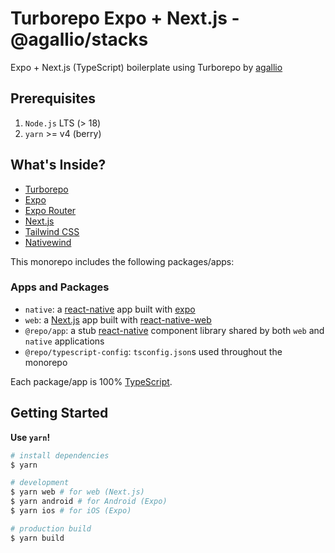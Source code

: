 # Turborepo Expo + Next.js - @agallio/stacks

Expo + Next.js (TypeScript) boilerplate using Turborepo by [agallio](https://github.com/agallio)

## Prerequisites

1. `Node.js` LTS (> 18)
2. `yarn` >= v4 (berry)

## What's Inside?

- [Turborepo](https://turbo.build/)
- [Expo](https://expo.dev)
- [Expo Router](https://docs.expo.dev/router/introduction/)
- [Next.js](https://github.com/vercel/next.js/)
- [Tailwind CSS](https://tailwindcss.com/)
- [Nativewind](https://www.nativewind.dev/)

This monorepo includes the following packages/apps:

### Apps and Packages

- `native`: a [react-native](https://reactnative.dev/) app built with [expo](https://docs.expo.dev/)
- `web`: a [Next.js](https://nextjs.org/) app built with [react-native-web](https://necolas.github.io/react-native-web/)
- `@repo/app`: a stub [react-native](https://reactnative.dev/) component library shared by both `web` and `native` applications
- `@repo/typescript-config`: `tsconfig.json`s used throughout the monorepo

Each package/app is 100% [TypeScript](https://www.typescriptlang.org/).

## Getting Started

**Use `yarn`!**

```bash
# install dependencies
$ yarn

# development
$ yarn web # for web (Next.js)
$ yarn android # for Android (Expo)
$ yarn ios # for iOS (Expo)

# production build
$ yarn build
```

